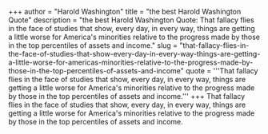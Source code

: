 +++
author = "Harold Washington"
title = "the best Harold Washington Quote"
description = "the best Harold Washington Quote: That fallacy flies in the face of studies that show, every day, in every way, things are getting a little worse for America's minorities relative to the progress made by those in the top percentiles of assets and income."
slug = "that-fallacy-flies-in-the-face-of-studies-that-show-every-day-in-every-way-things-are-getting-a-little-worse-for-americas-minorities-relative-to-the-progress-made-by-those-in-the-top-percentiles-of-assets-and-income"
quote = '''That fallacy flies in the face of studies that show, every day, in every way, things are getting a little worse for America's minorities relative to the progress made by those in the top percentiles of assets and income.'''
+++
That fallacy flies in the face of studies that show, every day, in every way, things are getting a little worse for America's minorities relative to the progress made by those in the top percentiles of assets and income.
